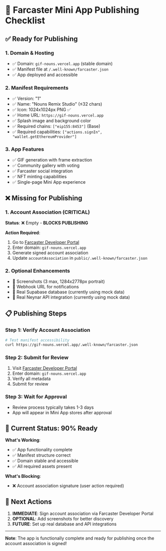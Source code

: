 # 🚀 Farcaster Mini App Publishing Checklist

## ✅ **Ready for Publishing**

### 1. **Domain & Hosting**
- ✅ Domain: `gif-nouns.vercel.app` (stable domain)
- ✅ Manifest file at `/.well-known/farcaster.json`
- ✅ App deployed and accessible

### 2. **Manifest Requirements**
- ✅ Version: "1"
- ✅ Name: "Nouns Remix Studio" (≤32 chars)
- ✅ Icon: 1024x1024px PNG ✅
- ✅ Home URL: `https://gif-nouns.vercel.app`
- ✅ Splash image and background color
- ✅ Required chains: `["eip155:8453"]` (Base)
- ✅ Required capabilities: `["actions.signIn", "wallet.getEthereumProvider"]`

### 3. **App Features**
- ✅ GIF generation with frame extraction
- ✅ Community gallery with voting
- ✅ Farcaster social integration
- ✅ NFT minting capabilities
- ✅ Single-page Mini App experience

## ❌ **Missing for Publishing**

### 1. **Account Association (CRITICAL)**
**Status**: ❌ Empty - **BLOCKS PUBLISHING**

**Action Required**:
1. Go to [Farcaster Developer Portal](https://farcaster.xyz/~/developers/mini-apps/manifest)
2. Enter domain: `gif-nouns.vercel.app`
3. Generate signed account association
4. Update `accountAssociation` in `public/.well-known/farcaster.json`

### 2. **Optional Enhancements**
- 🔧 Screenshots (3 max, 1284x2778px portrait)
- 🔧 Webhook URL for notifications
- 🔧 Real Supabase database (currently using mock data)
- 🔧 Real Neynar API integration (currently using mock data)

## 📋 **Publishing Steps**

### Step 1: Verify Account Association
```bash
# Test manifest accessibility
curl https://gif-nouns.vercel.app/.well-known/farcaster.json
```

### Step 2: Submit for Review
1. Visit [Farcaster Developer Portal](https://farcaster.xyz/~/developers/mini-apps/manifest)
2. Enter domain: `gif-nouns.vercel.app`
3. Verify all metadata
4. Submit for review

### Step 3: Wait for Approval
- Review process typically takes 1-3 days
- App will appear in Mini App stores after approval

## 🎯 **Current Status: 90% Ready**

**What's Working**:
- ✅ App functionality complete
- ✅ Manifest structure correct
- ✅ Domain stable and accessible
- ✅ All required assets present

**What's Blocking**:
- ❌ Account association signature (user action required)

## 🚀 **Next Actions**

1. **IMMEDIATE**: Sign account association via Farcaster Developer Portal
2. **OPTIONAL**: Add screenshots for better discovery
3. **FUTURE**: Set up real database and API integrations

---

**Note**: The app is functionally complete and ready for publishing once the account association is signed! 